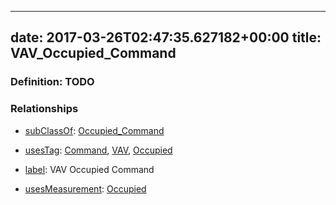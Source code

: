 
---
date: 2017-03-26T02:47:35.627182+00:00
title: VAV_Occupied_Command
---
### Definition: TODO

### Relationships

* [subClassOf](http://www.w3.org/2000/01/rdf-schema#subClassOf): [Occupied_Command](https://brickschema.org/schema/1.0/Brick#Occupied_Command)

* [usesTag](https://brickschema.org/schema/1.0/BrickFrame#usesTag): [Command](https://brickschema.org/schema/1.0/BrickTag#Command), [VAV](https://brickschema.org/schema/1.0/BrickTag#VAV), [Occupied](https://brickschema.org/schema/1.0/BrickTag#Occupied)

* [label](http://www.w3.org/2000/01/rdf-schema#label): VAV Occupied Command

* [usesMeasurement](https://brickschema.org/schema/1.0/BrickFrame#usesMeasurement): [Occupied](https://brickschema.org/schema/1.0/Brick#Occupied)
